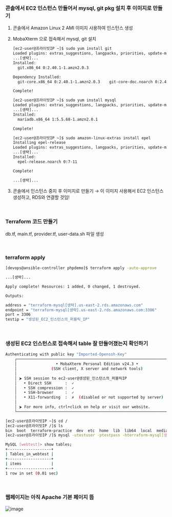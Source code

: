 ### 콘솔에서 EC2 인스턴스 만들어서 mysql, git pkg 설치 후 이미지로 만들기

1. 콘솔에서 Amazon Linux 2 AMI 이미지 사용하여 인스턴스 생성

2. MobaXterm 으로 접속해서 mysql, git 설치

    ```bash
    [ec2-user@프라이빗IP ~]$ sudo yum install git
    Loaded plugins: extras_suggestions, langpacks, priorities, update-motd
    ...[생략]...
    Installed:
      git.x86_64 0:2.40.1-1.amzn2.0.3
    
    Dependency Installed:
      git-core.x86_64 0:2.40.1-1.amzn2.0.3    git-core-doc.noarch 0:2.40.1-1.amzn2.0.3    perl-Error.noarch 1:0.17020-2.amzn2    perl-Git.noarch 0:2.40.1-1.amzn2.0.3    perl-TermReadKey.x86_64 0:2.30-20.amzn2.0.2
    
    Complete!
    ```
    
    ```bash
    [ec2-user@프라이빗IP ~]$ sudo yum install mysql
    Loaded plugins: extras_suggestions, langpacks, priorities, update-motd
    ...[생략]...
    Installed:
      mariadb.x86_64 1:5.5.68-1.amzn2.0.1
    
    Complete!
    ```
    
    ```bash
    [ec2-user@프라이빗IP ~]$ sudo amazon-linux-extras install epel
    Installing epel-release
    Loaded plugins: extras_suggestions, langpacks, priorities, update-motd
    ...[생략]...
    Installed:
      epel-release.noarch 0:7-11
    
    Complete!
    
    ...[생략]...
    ```

3. 콘솔에서 인스턴스 중지 후 이미지로 만들기 → 이 이미지 사용해서 EC2 인스턴스 생성하고, RDS와 연결할 것임!

<br>

### Terraform 코드 만들기
db.tf, main.tf, provider.tf, user-data.sh 파일 생성

<br>

### terraform apply

```bash
[devops@ansible-controller phpdemo]$ terraform apply -auto-approve

...[생략]...

Apply complete! Resources: 1 added, 0 changed, 1 destroyed.

Outputs:

address = "terraform-mysql[생략].us-east-2.rds.amazonaws.com"
endpoint = "terraform-mysql[생략].us-east-2.rds.amazonaws.com:3306"
port = 3306
testip = "생성된_EC2_인스턴스의_퍼블릭_IP"
```

<br>

### 생성된 EC2 인스턴스로 접속해서 table 잘 만들어졌는지 확인하기
 
```bash
Authenticating with public key "Imported-Openssh-Key"
    ┌──────────────────────────────────────────────────────────────────────┐
    │                 • MobaXterm Personal Edition v24.3 •                 │
    │               (SSH client, X server and network tools)               │
    │                                                                      │
    │ ⮞ SSH session to ec2-user@생성된_인스턴스의_퍼블릭IP                 │
    │   • Direct SSH      :  ✓                                             │
    │   • SSH compression :  ✓                                             │
    │   • SSH-browser     :  ✓                                             │
    │   • X11-forwarding  :  ✗  (disabled or not supported by server)      │
    │                                                                      │
    │ ⮞ For more info, ctrl+click on help or visit our website.            │
    └──────────────────────────────────────────────────────────────────────┘

[ec2-user@프라이빗IP ~]$ cd /
[ec2-user@프라이빗IP /]$ ls
bin  boot  terraform-practice  dev  etc  home  lib  lib64  local  media  mnt  opt  proc  root  run  sbin  srv  sys  tmp  usr  var
[ec2-user@프라이빗IP /]$ mysql -utestuser -ptestpass -hterraform-mysql[생략].us-east-2.rds.amazonaws.com webtest

MySQL [webtest]> show tables;
+-------------------+
| Tables_in_webtest |
+-------------------+
| items             |
+-------------------+
1 row in set (0.01 sec)
```
 
<br>

### 웹페이지는 아직 Apache 기본 페이지 뜸
![image](https://github.com/user-attachments/assets/9a8180f5-25ce-4754-bffd-0b9548e18216)
